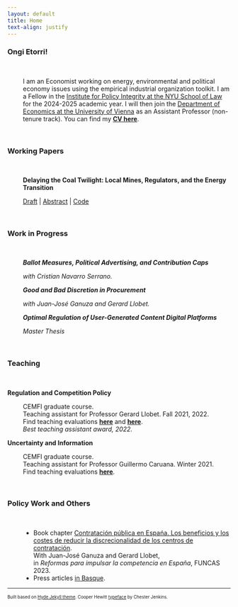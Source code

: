 ```yaml
---
layout: default
title: Home
text-align: justify
---
```


<!---  Define the .indented style to call it later  --->
<style>
.indented {
  margin-left: 2.5em;
}
</style>

<!---  Picture on the top of the website  --->
<p align="center">
   <!--- <img width="300" height=auto src="/photos/PELLO (88).jpg"> ---> <!---  horizontal pic  --->
   <!--- <img width="400" height=auto src="/photos/PELLO (82).jpg"> ---> <!---  horizontal pic, close face  --->
   <!--- <img width="300" height=auto src="/photos/PELLO (88) black_white.jpg"> ---> <!---  horizontal pic, black and white  ---> 
   <!--- <img width="200" height=auto src="/photos/PELLO (53).jpg">  ---> <!---  vertical pic  --->
</p>

<!---  Blank line  --->
<!--- <br/> --->

<h3 id="welcome">Ongi Etorri!</h3>
<br/>
<dl>
  <dd class="indented">
    I am an Economist working on energy, environmental and political economy issues using the empirical industrial organization toolkit. 
    <!-- I just completed my PhD in Economics at <a href="https://www.cemfi.es/" target="_blank">CEMFI</a>. -->
    I am a Fellow in the <a href="https://policyintegrity.org" target="_blank">Institute for Policy Integrity at the NYU School of Law</a> for the 2024-2025 academic year. 
    I will then join the <a href="https://econ.univie.ac.at" target="_blank">Department of Economics at the University of Vienna</a> as an Assistant Professor (non-tenure track).
    You can find my <strong><a href="resume/pello_resume.pdf" target="_blank">CV here</a></strong>.
  </dd>
</dl>

<!--  My main interests lie in the fields of industrial organization, energy/environmental economics and political economy. -->

<!-- Social buttons: twitter, github, linkedin... -->
<!---  target="_blank": The links pop um in new tabs  --->
<!---  style="float: left; margin-right: 30px;": Allows for space between icons  --->
<!--- <a href="/documents/CV.pdf" target="_blank"><img src="/icons/file-solid.svg" style="display: inline-block; margin-right: 20px;" width="25" height="25" class="filter-gray-dark"></a><a href="mailto:pello.aspuru@cemfi.edu.es"><img src="/icons/envelope-solid.svg" style="display: inline-block; margin-right: 20px;" width="25" height="25" class="filter-gray-dark"></a><a href="https://github.com/pelloaspuru" target="_blank"><img src="/icons/github.svg" style= "display: inline-block; margin-right: 20px;" width="25" height="25" class="filter-gray-dark"></a><a href="https://github.com/pelloaspuru" target="_blank"><img src="/icons/google.svg" style= "display: inline-block; margin-right: 20px;" width="25" height="25" class="filter-gray-dark"></a><a href="https://twitter.com/pelloaspuru" target="_blank"><img src="/icons/twitter.svg" style="display: inline-block; margin-right: 20px;" width="25" height="25" class="filter-gray-dark"></a><a href="https://www.linkedin.com/in/pelloaspuru" target="_blank"><img src="/icons/linkedin.svg" style = "display: inline-block; margin-right: 0px;" width="25" height="25" class="filter-gray-dark"></a>
 --->
<!-- Social buttons: twitter, github, linkedin... -->
<!-- {% include social_links.html %} -->
<!---
<dd> <h4> References </h4>
    <ul>
   <li> <strong><a href="https://gllobet.github.io" target="_blank">Gerard Llobet</a></strong> Associate professor with tenure, CEMFI. </li>
   <li> <strong><a href="https://mreguant.github.io" target="_blank">Mar Reguant</a></strong> Professor, Northwestern University and BSE. </li>
   <li> <strong><a href="https://sites.google.com/view/dmitry-arkhangelsky/home" target="_blank">Dmitry Arkhangelsky</a></strong> Associate professor, CEMFI. </li>
   <li> <strong><a href="https://www.gautamgowrisankaran.com" target="_blank">Gautam Gowrisankaran</a></strong> Professor, Columbia University. </li>
    </ul>
</dd>
--->
<!---  Blank line  --->

<br/>
<h3 id="working-papers">Working Papers</h3>
<br/>

<dl>
  <dt class="indented">
    <strong><p class="indented" style="margin: 0;">Delaying the Coal Twilight: Local Mines, Regulators, and the Energy Transition</p></strong>
  </dt>
  <dd class="indented">
    <p>
      <a href="papers/main.pdf" target="_blank">Draft</a> |
      <a href="javascript:void(0);" onclick="toggle('abstract_coal')">Abstract</a> |
      <a href="https://github.com/pelloaspuru/coal" target="_blank">Code</a>
    </p>
    <div id="abstract_coal" style="display:none;">
      <p>Coal is the first source of electricity worldwide, yet it is also the most polluting.
      Since 2010, the US has experienced a sharp reduction in natural gas prices, a close coal substitute.
      However, coal power plants invested $29 billion in upgrades between 2008 and 2019. 
      This paper aims to reconcile these two seemingly contradictory facts through a novel mechanism: the protection of local coal mines by electricity regulators.
      According to this mechanism, regulators from mining states encouraged coal plant upgrades that enabled the plants to keep procuring from the state's mines.
      Coal plant upgrades often translated into higher electricity prices, harming consumer welfare.
      Moreover, the upgrades extended the lifetime of the coal power plants, delaying their replacement and preventing substantial CO2 emission reductions.
      This paper combines reduced-form and structural estimation methods to find that, absent the coal protection channel, total US coal plant capacity in 2030 would have been 7% lower.</p>
    </div>
  </dd>
</dl>


<!---  Blank line  --->
<br/>

<h3>Work in Progress</h3>
<br/>

<dl>
  <dt class="indented"><strong><p class="indented"><h5 class="indented" style="margin: 0;">Ballot Measures, Political Advertising, and Contribution Caps</h5></p></strong></dt>
  <dd class="indented"><p><i>with Cristian Navarro Serrano.</i></p></dd>
  <dt class="indented"><strong><p class="indented"><h5 class="indented" style="margin: 0;">Good and Bad Discretion in Procurement</h5></p></strong></dt>
  <dd class="indented"><p><i>with Juan-José Ganuza and Gerard Llobet.</i></p></dd>
  <dt class="indented"><strong><p class="indented"><h5 class="indented" style="margin: 0;">Optimal Regulation of User-Generated Content Digital Platforms</h5></p></strong></dt>
  <dd class="indented"><p><i>Master Thesis</i></p></dd>
</dl>

<!---  Blank line  --->
<br/>

<h3 id="teaching">Teaching</h3>
<br/>
<dl>
  <strong><p class="indented"><h4 style="margin: 0;">Regulation and Competition Policy</h4></p></strong>
  <dd class="indented">
    CEMFI graduate course. <br>
    Teaching assistant for Professor Gerard Llobet. Fall 2021, 2022. <br>
    Find teaching evaluations <strong><a href="teaching/2020_21_RCP_TA_evaluation.pdf" target="_blank">here</a></strong> and
    <strong><a href="teaching/2021_22_RCP_TA_evaluation.pdf" target="_blank">here</a></strong>. <br>
    <i>Best teaching assistant award, 2022.</i>
  </dd>

  <strong><p class="indented"><h4 style="margin: 0;">Uncertainty and Information</h4></p></strong>
  <dd class="indented">
    CEMFI graduate course. <br>
    Teaching assistant for Professor Guillermo Caruana. Winter 2021. <br>
    Find teaching evaluations <strong><a href="teaching/2020_21_UA_TA_evaluation.pdf" target="_blank">here</a></strong>.
  </dd>
</dl>

<!---  Blank line  --->
<br/>

<h3 id="policy-work-and-others">Policy Work and Others</h3>
<br/>
<dl>
  <dd class="indented">
    <ul>
      <li>
        Book chapter <a href="https://www.funcas.es/articulos/contratacion-publica-en-espana-los-beneficios-y-los-costes-de-reducir-la-discrecionalidad-de-los-centros-de-contratacion/" target="_blank">
        Contratación pública en Espańa. Los beneficios y los costes de reducir la discrecionalidad de los centros de contratación</a>. <br>
        With Juan-José Ganuza and Gerard Llobet, <br>
        in <i>Reformas para impulsar la competencia en España</i>, FUNCAS 2023.
      </li>
      <li>
        Press articles <a href="https://www.enpresabidea.eus/autor/pello-aspuru-lopez-munain_19530_115.html" target="_blank">in Basque</a>.
      </li>
    </ul>
  </dd>
</dl>

---
<sup><sub>Built based on <a href="https://github.com/poole/hyde" target="_blank">Hyde Jekyll theme</a>. Cooper Hewitt <a href="https://www.cooperhewitt.org/open-source-at-cooper-hewitt/cooper-hewitt-the-typeface-by-chester-jenkins/" target="_blank">typeface</a> by Chester Jenkins.<sub><sup>

<!---  This is for the Abstract button  --->
<script>
function toggle(id) {
  const el = document.getElementById(id);
  if (el.style.display === "none") {
    el.style.display = "block";
  } else {
    el.style.display = "none";
  }
}
</script>



